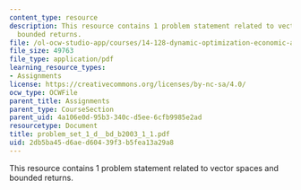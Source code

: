 ```yaml
---
content_type: resource
description: This resource contains 1 problem statement related to vector spaces and
  bounded returns.
file: /ol-ocw-studio-app/courses/14-128-dynamic-optimization-economic-applications-recursive-methods-spring-2003/2db5ba45d6aed60439f3b5fea13a29a8_problem_set_1_d__bd_b2003_1_1.pdf
file_size: 49763
file_type: application/pdf
learning_resource_types:
- Assignments
license: https://creativecommons.org/licenses/by-nc-sa/4.0/
ocw_type: OCWFile
parent_title: Assignments
parent_type: CourseSection
parent_uid: 4a106e0d-95b3-340c-d5ee-6cfb9985e2ad
resourcetype: Document
title: problem_set_1_d__bd_b2003_1_1.pdf
uid: 2db5ba45-d6ae-d604-39f3-b5fea13a29a8
---
```

This resource contains 1 problem statement related to vector spaces and bounded returns.